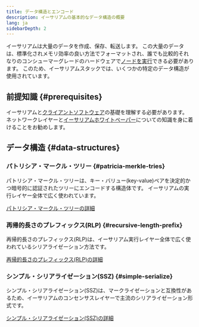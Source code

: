 ```yaml
---
title: データ構造とエンコード
description: イーサリアムの基本的なデータ構造の概要
lang: ja
sidebarDepth: 2
---
```


イーサリアムは大量のデータを作成、保存、転送します。 この大量のデータは、標準化されメモリ効率の良い方法でフォーマットされ、誰でも比較的それなりのコンシューマーグレードのハードウェアで[ノードを実行](/run-a-node/)できる必要があります。 このため、イーサリアムスタックでは、いくつかの特定のデータ構造が使用されています。

## 前提知識 {#prerequisites}

イーサリアムと[クライアントソフトウェア](/developers/docs/nodes-and-clients/)の基礎を理解する必要があります。 ネットワークレイヤーと[イーサリアムホワイトペーパー](/whitepaper/)についての知識を身に着けることをお勧めします。

## データ構造 {#data-structures}

### パトリシア・マークル・ツリー {#patricia-merkle-tries}

パトリシア・マークル・ツリーは、キー・バリュー(key-value)ペアを決定的かつ暗号的に認証されたツリーにエンコードする構造体です。 イーサリアムの実行レイヤー全体で広く使われています。

[パトリシア・マークル・ツリーの詳細](/developers/docs/data-structures-and-encoding/patricia-merkle-trie)

### 再帰的長さのプレフィックス(RLP) {#recursive-length-prefix}

再帰的長さのプレフィックス(RLP)は、イーサリアム実行レイヤー全体で広く使われているシリアライゼーション方法です。

[再帰的長さのプレフィックス(RLP)の詳細](/developers/docs/data-structures-and-encoding/rlp)

### シンプル・シリアライゼーション(SSZ) {#simple-serialize}

シンプル・シリアライゼーション(SSZ)は、マークライゼーションと互換性があるため、イーサリアムのコンセンサスレイヤーで主流のシリアライゼーション形式です。

[シンプル・シリアライゼーション(SSZ)の詳細](/developers/docs/data-structures-and-encoding/ssz)
